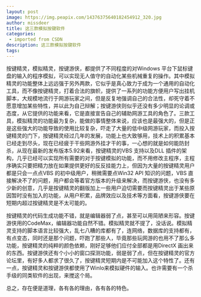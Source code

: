 ```yaml
---
layout: post
image: https://img.peapix.com/14376375640182454912_320.jpg
author: missdeer
title: 这三款模拟按键软件
categories: 
 - imported from CSDN
description: 这三款模拟按键软件
tags: 
---
```


按键精灵，模拟精灵，按键游侠，都提供了不同程度的对Windows 平台下鼠标键盘的输入的程序模拟，可以实现无人值守的自动化某些机械重复的操作。其中模拟精灵的功能整体上远远强于另外两款，它似乎是真心致力于成为一个通用的自动化工具，而不像按键精灵，打着合法的旗帜，提供了一系列的功能方便用户写出挂机脚本，大规模地流行于网游玩家之间，但是反复地强调自己的合法性，却死守着不愿意增加某些特性，并以此为自己辩解；按键游侠则似乎还没有多少明显的论调或态度，从它提供的功能来看，它是直接宣告自己的辅助网游工具的角色了。三款工具，模拟精灵的功能最为复杂，能做的事情整体来说，应该也是最强大的，但是正是这些强大的功能导致的使用比较复杂，吓走了大量的低中级网游玩家，而投入按键精灵的门下，按键精灵经过几年的发展，功能上也大致够用，技术上的积累基本已经走到尽头，现在已经疲于干些网游外挂才干的事，一心想的就是如何能防封杀，从现在最新的发布版本5.92来看，按键精灵的VBS 支持以及DLL 插件的架构，几乎已经可以实现所有需要的对于按键模拟的功能，而不用修改主程序，主程序确实只要把精力放在如果提供更好的反反挂能力上，但因为大量的按键精灵用户都是只会一点点VBS 的初中级用户，稍微需要点Win32 API 知识的问题，VBS 直接解决不了的问题，用户都会等着官方版本的升级来解决，而按键游侠，也没有多少新的创意，几乎是按键精灵的翻版加上一些用户迫切需要而按键精灵出于某些原因暂时没有加入的功能，从用户积累，品牌效应以及技术等方面看，按键游侠要在短期内超过按键精灵是不太可能的。

按键精灵的代码生成功能不错，就是编辑器弱了点，甚至可以用简陋来形容。按键游侠用的CodeMax，编辑器功能自然不错。模拟精灵就不提了，没话说。模拟精灵支持的脚本语言比较强大，乱七八糟的库都有了，连网络，数据库的支持都有，有点变态，同时还是那个问题，吓跑了那些人，毕竟那些玩网游的也用不了那么多功能，按键精灵的纯粹的颜色依赖，刚好足够他们应付全部都是用DirectX 画出来的东西。按键游侠还有个小小的窗口探测功能，弱是弱了点，但在按键精灵的官方论坛里，有好多人都求了很久了，按键精灵短期内是不可能加入这个特性了。还有一点，按键精灵和按键游侠都使用了WinIo来模拟硬件的输入。也许需要有一个杀手级的同类软件的出现，来搅这个局。

总之，存在便是道理，各有各的理由，各有各的特色。
